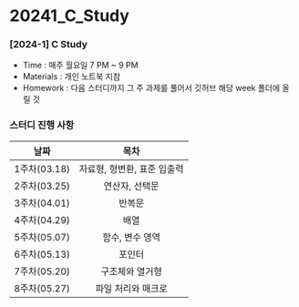 # 20241_C_Study
### [2024-1] C Study

- Time : 매주 월요일 7 PM ~ 9 PM
- Materials : 개인 노트북 지참
- Homework : 다음 스터디까지 그 주 과제를 풀어서 깃허브 해당 week 폴더에 올릴 것

### 스터디 진행 사항
|날짜|목차|
|:--:|:--:|
|1주차(03.18)|자료형, 형변환, 표준 입출력|
|2주차(03.25)|연산자, 선택문|
|3주차(04.01)|반복문|
|4주차(04.29)|배열|
|5주차(05.07)|함수, 변수 영역|
|6주차(05.13)|포인터|
|7주차(05.20)|구조체와 열거형|
|8주차(05.27)|파일 처리와 매크로|
